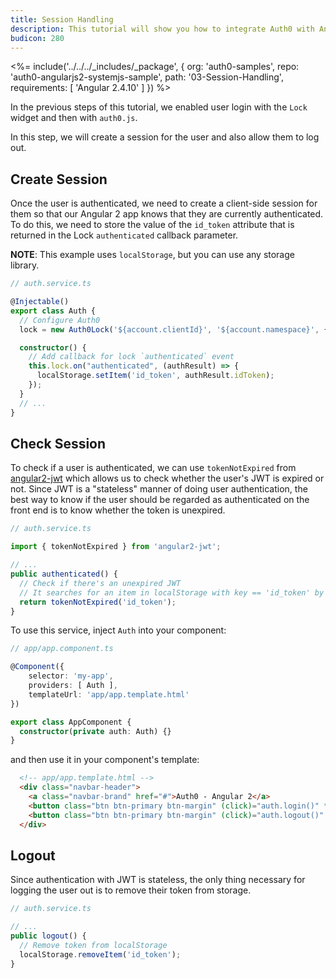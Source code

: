 ```yaml
---
title: Session Handling
description: This tutorial will show you how to integrate Auth0 with Angular to add session handling and logout to your web app.
budicon: 280
---
```


<%= include('../../../_includes/_package', {
  org: 'auth0-samples',
  repo: 'auth0-angularjs2-systemjs-sample',
  path: '03-Session-Handling',
  requirements: [
    'Angular 2.4.10'
  ]
}) %>

In the previous steps of this tutorial, we enabled user login with the `Lock` widget and then with `auth0.js`.

In this step, we will create a session for the user and also allow them to log out.

## Create Session

Once the user is authenticated, we need to create a client-side session for them so that our Angular 2 app knows that they are currently authenticated. To do this, we need to store the value of the `id_token` attribute that is returned in the Lock `authenticated` callback parameter.

**NOTE**: This example uses `localStorage`, but you can use any storage library.

```typescript
// auth.service.ts

@Injectable()
export class Auth {
  // Configure Auth0
  lock = new Auth0Lock('${account.clientId}', '${account.namespace}', {});

  constructor() {
    // Add callback for lock `authenticated` event
    this.lock.on("authenticated", (authResult) => {
      localStorage.setItem('id_token', authResult.idToken);
    });
  }
  // ...
}
```

## Check Session

To check if a user is authenticated, we can use `tokenNotExpired` from [angular2-jwt](https://github.com/auth0/angular2-jwt) which allows us to check whether the user's JWT is expired or not. Since JWT is a "stateless" manner of doing user authentication, the best way to know if the user should be regarded as authenticated on the front end is to know whether the token is unexpired.

```typescript
// auth.service.ts

import { tokenNotExpired } from 'angular2-jwt';

// ...
public authenticated() {
  // Check if there's an unexpired JWT
  // It searches for an item in localStorage with key == 'id_token' by default
  return tokenNotExpired('id_token');
}
```

To use this service, inject `Auth` into your component:

```typescript
// app/app.component.ts

@Component({
    selector: 'my-app',
    providers: [ Auth ],
    templateUrl: 'app/app.template.html'
})

export class AppComponent {
  constructor(private auth: Auth) {}
}
```

and then use it in your component's template:

```html
  <!-- app/app.template.html -->
  <div class="navbar-header">
    <a class="navbar-brand" href="#">Auth0 - Angular 2</a>
    <button class="btn btn-primary btn-margin" (click)="auth.login()" *ngIf="!auth.authenticated()">Log In</button>
    <button class="btn btn-primary btn-margin" (click)="auth.logout()" *ngIf="auth.authenticated()">Log Out</button>
  </div>
```

## Logout

Since authentication with JWT is stateless, the only thing necessary for logging the user out is to remove their token from storage.

```typescript
// auth.service.ts

// ...
public logout() {
  // Remove token from localStorage
  localStorage.removeItem('id_token');
}
```
